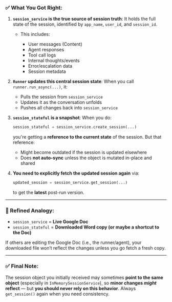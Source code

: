 ### ✅ What You Got Right:

1. **`session_service` is the true source of session truth**:
   It holds the full state of the session, identified by `app_name`, `user_id`, and `session_id`.

   - This includes:

     - User messages (Content)
     - Agent responses
     - Tool call logs
     - Internal thoughts/events
     - Error/escalation data
     - Session metadata

2. **`Runner` updates this central session state**:
   When you call `runner.run_async(...)`, it:

   - Pulls the session from `session_service`
   - Updates it as the conversation unfolds
   - Pushes all changes back into `session_service`

3. **`session_stateful` is a snapshot**:
   When you do:

   ```python
   session_stateful = session_service.create_session(...)
   ```

   you're getting a **reference to the current state** of the session. But that reference:

   - Might become outdated if the session is updated elsewhere
   - Does **not auto-sync** unless the object is mutated in-place and shared

4. **You need to explicitly fetch the updated session again**
   via:

   ```python
   updated_session = session_service.get_session(...)
   ```

   to get the **latest** post-run version.

---

### 🧠 Refined Analogy:

- `session_service` = **Live Google Doc**
- `session_stateful` = **Downloaded Word copy (or maybe a shortcut to the Doc)**

If others are editing the Google Doc (i.e., the runner/agent), your downloaded file won’t reflect the changes unless you go fetch a fresh copy.

---

### ✅ Final Note:

The session object you initially received may sometimes **point to the same object** (especially in `InMemorySessionService`), so **minor changes _might_ reflect** — but **you should never rely on this behavior**. Always `get_session()` again when you need consistency.
